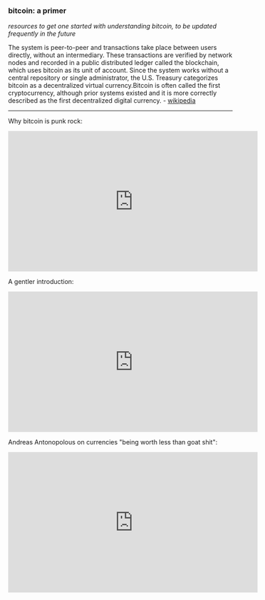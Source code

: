 ### bitcoin: a primer

*resources to get one started with understanding bitcoin, to be updated frequently in the future*


The system is peer-to-peer and transactions take place between users directly, without an intermediary. These transactions are verified by network nodes and recorded in a public distributed ledger called the blockchain, which uses bitcoin as its unit of account. Since the system works without a central repository or single administrator, the U.S. Treasury categorizes bitcoin as a decentralized virtual currency.Bitcoin is often called the first cryptocurrency, although prior systems existed and it is more correctly described as the first decentralized digital currency. - [wikipedia](https://en.wikipedia.org/wiki/Bitcoin)

---

Why bitcoin is punk rock:

<iframe width="560" height="315" src="https://www.youtube.com/embed/A6kJfvuNqtg" frameborder="0" allowfullscreen></iframe>

A gentler introduction:

<iframe width="560" height="315" src="https://www.youtube.com/embed/3ehQY6M4X5M" frameborder="0" allowfullscreen></iframe>

Andreas Antonopolous on currencies "being worth less than goat shit":

<iframe width="560" height="315" src="https://www.youtube.com/embed/ak1iojpiHpM" frameborder="0" allowfullscreen></iframe>
